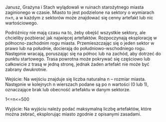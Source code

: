 Janusz, Grażyna i Stach wylądowali w ruinach starożytnego miasta zaginionego w czasie. Miasto to jest podzielone na sektory o wymiarach n×n, a w każdym z sektorów może znajdować się cenny artefakt lub nic wartościowego.

Podróżnicy nie mają czasu na to, żeby obejść wszystkie sektory, ale chcieliby pozbierać jak najwięcej artefaktów. Rozpoczynają eksplorację w północno-zachodnim rogu miasta. Przemieszczając się o jeden sektor w prawo lub na południe, docierają do południowo-wschodniego rogu. Następnie wracają, poruszając się na północ lub na zachód, aby dotrzeć do punktu startowego. Trasa powrotna może pokrywać się częściowo lub całkowicie z trasą w jedną stronę, jednak żaden artefakt nie może być zabrany dwukrotnie.

Wejście:
Na wejściu znajduje się liczba naturalna n – rozmiar miasta. Następnie w kolejnych n wierszach podane są po n wartości (0 lub 1), oznaczające brak lub obecność artefaktu w danym sektorze.

1<=n<=500

Wyjście:
Na wyjściu należy podać maksymalną liczbę artefaktów, które można zebrać, eksplorując miasto zgodnie z opisanymi zasadami.
